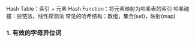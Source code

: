 Hash Table：索引 + 元素
Hash Function：将元素映射为哈希表的索引
哈希碰撞：拉链法，线性探测法
常见的哈希结构：数组，集合(set)，映射(map)
### 1. 有效的字母异位词

